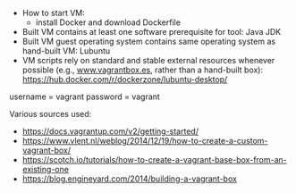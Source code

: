 * How to start VM:
    * install Docker and download Dockerfile
* Built VM contains at least one software prerequisite for tool: Java JDK
* Built VM guest operating system contains same operating system as hand-built VM: Lubuntu
* VM scripts rely on standard and stable external resources whenever possible (e.g., www.vagrantbox.es, rather than a hand-built box): https://hub.docker.com/r/dockerzone/lubuntu-desktop/

username = vagrant
password = vagrant

Various sources used:
* https://docs.vagrantup.com/v2/getting-started/
* https://www.vlent.nl/weblog/2014/12/19/how-to-create-a-custom-vagrant-box/
* https://scotch.io/tutorials/how-to-create-a-vagrant-base-box-from-an-existing-one
* https://blog.engineyard.com/2014/building-a-vagrant-box
